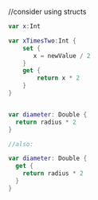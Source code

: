 
//consider using structs 


```swift
var x:Int

var xTimesTwo:Int {
    set {
       x = newValue / 2
    }
    get {
        return x * 2
    }
}


var diameter: Double {
  return radius * 2
}

//also:

var diameter: Double {
  get {
    return radius * 2
  }
}
```